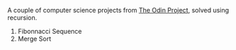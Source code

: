 A couple of computer science projects from [The Odin Project](http://www.theodinproject.com/ruby-programming/recursion),
solved using recursion.

1. Fibonnacci Sequence
2. Merge Sort
